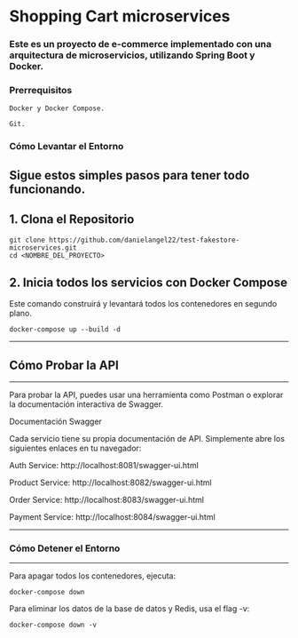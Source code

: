 
# Shopping Cart microservices

### Este es un proyecto de e-commerce implementado con una arquitectura de microservicios, utilizando Spring Boot y Docker.

### Prerrequisitos
```
Docker y Docker Compose.

Git.
```
### Cómo Levantar el Entorno

## Sigue estos simples pasos para tener todo funcionando.

## 1. Clona el Repositorio
```
git clone https://github.com/danielangel22/test-fakestore-microservices.git
cd <NOMBRE_DEL_PROYECTO>
```

## 2. Inicia todos los servicios con Docker Compose
Este comando construirá y levantará todos los contenedores en segundo plano.
```
docker-compose up --build -d
```

***
## Cómo Probar la API
***
Para probar la API, puedes usar una herramienta como Postman o explorar la documentación interactiva de Swagger.

Documentación Swagger

Cada servicio tiene su propia documentación de API. Simplemente abre los siguientes enlaces en tu navegador:

Auth Service: http://localhost:8081/swagger-ui.html

Product Service: http://localhost:8082/swagger-ui.html

Order Service: http://localhost:8083/swagger-ui.html

Payment Service: http://localhost:8084/swagger-ui.html

***
### Cómo Detener el Entorno
***
Para apagar todos los contenedores, ejecuta:

```
docker-compose down
```
Para eliminar los datos de la base de datos y Redis, usa el flag -v:
```
docker-compose down -v
```
